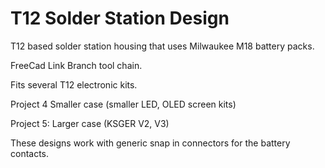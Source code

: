 # T12 Solder Station Design

T12 based solder station housing that uses Milwaukee M18 battery packs.

FreeCad Link Branch tool chain.

Fits several T12 electronic kits.

Project 4 Smaller case (smaller LED, OLED screen kits)

Project 5: Larger case (KSGER V2, V3)

These designs work with generic snap in connectors for the battery contacts.


